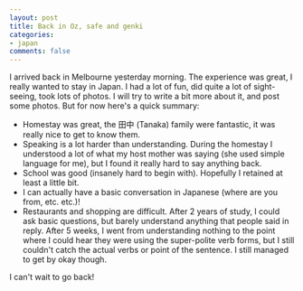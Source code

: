 ```yaml
---
layout: post
title: Back in Oz, safe and genki
categories:
- japan
comments: false
---
```

I arrived back in Melbourne yesterday morning. The experience was great, I really wanted to stay in Japan.
I had a lot of fun, did quite a lot of sight-seeing, took lots of photos. I will try to write a bit more about it, and post some photos. But for now here's a quick summary:

+ Homestay was great, the 田中 (Tanaka) family were fantastic, it was really nice to get to know them.
+ Speaking is a lot harder than understanding. During the homestay I understood a lot of what my host mother was saying (she used simple language for me), but I found it really hard to say anything back.
+ School was good (insanely hard to begin with). Hopefully I retained at least a little bit.
+ I can actually have a basic conversation in Japanese (where are you from, etc. etc.)!
+ Restaurants and shopping are difficult. After 2  years of study, I could ask basic questions, but barely understand anything that people said in reply. After 5 weeks, I went from understanding nothing to the point where I could hear they were using the super-polite verb forms, but I still couldn't catch the actual verbs or point of the sentence. I still managed to get by okay though.

I can't wait to go back!
